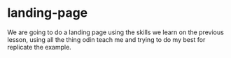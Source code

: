 # landing-page
We are going to do a landing page using the skills we learn on the previous lesson, using all the thing odin teach me and trying to do my best for replicate the example.